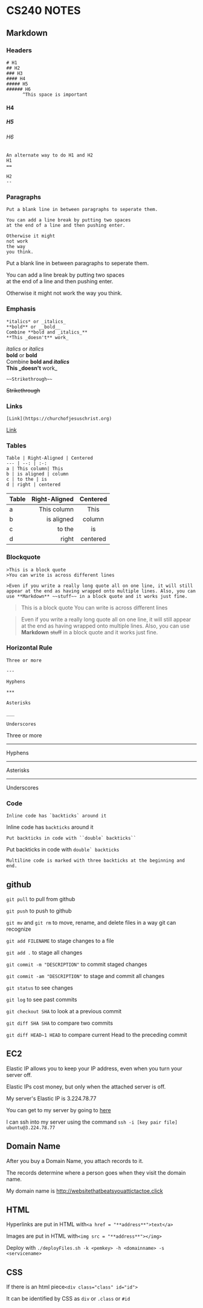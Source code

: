 # CS240 NOTES

## Markdown

### Headers
```
# H1
## H2
### H3
#### H4
##### H5
###### H6
      ^This space is important
```
#### H4
##### H5
###### H6

```
An alternate way to do H1 and H2
H1
==

H2
--
```

### Paragraphs
```
Put a blank line in between paragraphs to seperate them.

You can add a line break by putting two spaces  
at the end of a line and then pushing enter.

Otherwise it might
not work
the way
you think.
```

Put a blank line in between paragraphs to seperate them.

You can add a line break by putting two spaces  
at the end of a line and then pushing enter.

Otherwise it might
not work
the way
you think.

### Emphasis

```
*italics* or _italics_  
**bold** or __bold__  
Combine **bold and _italics_**  
**This _doesn't** work_
```

*italics* or _italics_  
**bold** or __bold__  
Combine **bold and _italics_**  
**This _doesn't** work_

```
~~Strikethrough~~
```
~~Strikethrough~~

### Links

```
[Link](https://churchofjesuschrist.org)
```

[Link](https://churchofjesuschrist.org)

### Tables

```
Table | Right-Aligned | Centered
--- | --: | :-:
a | This column| This 
b | is aligned | column
c | to the | is
d | right | centered
```

Table | Right-Aligned | Centered
--- | --: | :-:
a | This column| This 
b | is aligned | column
c | to the | is
d | right | centered

### Blockquote
```
>This is a block quote
>You can write is across different lines

>Even if you write a really long quote all on one line, it will still appear at the end as having wrapped onto multiple lines. Also, you can use **Markdown** ~~stuff~~ in a block quote and it works just fine.
```

>This is a block quote
>You can write is across different lines

>Even if you write a really long quote all on one line, it will still appear at the end as having wrapped onto multiple lines. Also, you can use **Markdown** ~~stuff~~ in a block quote and it works just fine.

### Horizontal Rule

```
Three or more

---

Hyphens

***

Asterisks

___

Underscores

```

Three or more

---

Hyphens

***

Asterisks

___

Underscores

### Code

``Inline code has `backticks` around it``

Inline code has `backticks` around it

```
Put backticks in code with ``double` backticks``
```

Put backticks in code with ``double` backticks``

```
Multiline code is marked with three backticks at the beginning and end.
```

## github
`git pull` to pull from github

`git push` to push to github

`git mv` and `git rm` to move, rename, and delete files in a way git can recognize

`git add FILENAME` to stage changes to a file

`git add .` to stage all changes

`git commit -m "DESCRIPTION"` to commit staged changes

`git commit -am "DESCRIPTION"` to stage and commit all changes

`git status` to see changes

`git log` to see past commits

`git checkout SHA` to look at a previous commit

`git diff SHA SHA` to compare two commits

`git diff HEAD~1 HEAD` to compare current Head to the preceding commit

## EC2
Elastic IP allows you to keep your IP address, even when you turn your server off.

Elastic IPs cost money, but only when the attached server is off.

My server's Elastic IP is 3.224.78.77

You can get to my server by going to [here](http://3.224.78.77)

I can ssh into my server using the command `ssh -i [key pair file] ubuntu@3.224.78.77`

## Domain Name
After you buy a Domain Name, you attach records to it.

The records determine where a person goes when they visit the domain name.

My domain name is <http://websitethatbeatsyouattictactoe.click>

## HTML
Hyperlinks are put in HTML with`<a href = "**address**">text</a>`

Images are put in HTML with`<img src = "**address**"></img>`

Deploy with `./deployFiles.sh -k <pemkey> -h <domainname> -s <servicename>`

## CSS
If there is an html piece`<div class="class" id="id">`

It can be identified by CSS as `div` or `.class` or `#id`
